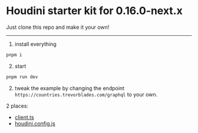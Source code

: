 # Houdini starter kit for 0.16.0-next.x

Just clone this repo and make it your own!

---

1. install everything

```bash
pnpm i
```

2. start

```bash
pnpm run dev
```

2. tweak the example by changing the endpoint `https://countries.trevorblades.com/graphql` to your own.

2 places:

- [client.ts](./src/client.ts)
- [houdini.config.js](./houdini.config.js)
